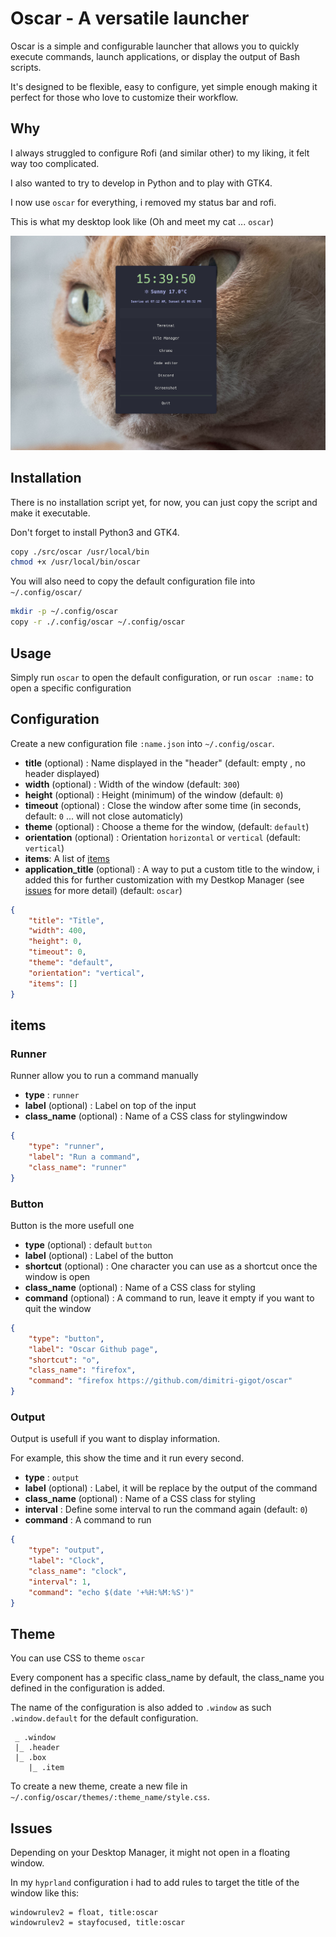 # Oscar - A versatile launcher
Oscar is a simple and configurable launcher that allows you to quickly execute commands, launch applications, or display the output of Bash scripts. 

It's designed to be flexible, easy to configure, yet simple enough making it perfect for those who love to customize their workflow.

## Why
I always struggled to configure Rofi (and similar other) to my liking, it felt way too complicated.

I also wanted to try to develop in Python and to play with GTK4.

I now use `oscar` for everything, i removed my status bar and rofi.

This is what my desktop look like (Oh and meet my cat ... `oscar`)

![image](./images/1.png)


## Installation
There is no installation script yet, for now, you can just copy the script and make it executable.

Don't forget to install Python3 and GTK4.

```bash
copy ./src/oscar /usr/local/bin
chmod +x /usr/local/bin/oscar
```

You will also need to copy the default configuration file into `~/.config/oscar/`

```bash
mkdir -p ~/.config/oscar
copy -r ./.config/oscar ~/.config/oscar
```


## Usage
Simply run `oscar` to open the default configuration, or run `oscar :name:` to open a specific configuration

## Configuration
Create a new configuration file `:name.json` into `~/.config/oscar`.

- **title** (optional) : Name displayed in the "header" (default: empty , no header displayed)
- **width** (optional) : Width of the window (default: `300`)
- **height** (optional) : Height (minimum) of the window (default: `0`)
- **timeout** (optional) : Close the window after some time (in seconds, default: `0` ... will not close automaticly)
- **theme** (optional) : Choose a theme for the window, (default: `default`)
- **orientation** (optional) : Orientation  `horizontal` or `vertical` (default: `vertical`)
- **items**: A list of [items](#items)
- **application_title** (optional) : A way to put a custom title to the window, i added this for further customization with my Destkop Manager (see [issues](#issues) for more detail) (default: `oscar`)

```json
{
    "title": "Title",
    "width": 400,
    "height": 0,
    "timeout": 0,
    "theme": "default",
    "orientation": "vertical",
    "items": []
}
```

## items

### Runner
Runner allow you to run a command manually
- **type** : `runner`
- **label** (optional) : Label on top of the input
- **class_name** (optional) : Name of a CSS class for stylingwindow
```json
{
    "type": "runner",
    "label": "Run a command",
    "class_name": "runner"
}
```

### Button
Button is the more usefull one
- **type** (optional) : default `button`
- **label** (optional) : Label of the button
- **shortcut** (optional) : One character you can use as a shortcut once the window is open
- **class_name** (optional) : Name of a CSS class for styling
- **command** (optional) : A command to run, leave it empty if you want to quit the window
```json
{
    "type": "button",
    "label": "Oscar Github page",
    "shortcut": "o",
    "class_name": "firefox",
    "command": "firefox https://github.com/dimitri-gigot/oscar"
}
```


### Output
Output is usefull if you want to display information.

For example, this show the time and it run every second.

- **type** : `output`
- **label** (optional) : Label, it will be replace by the output of the command
- **class_name** (optional) : Name of a CSS class for styling
- **interval** : Define some interval to run the command again (default: `0`)
- **command** : A command to run

```json
{
    "type": "output",
    "label": "Clock",
    "class_name": "clock",
    "interval": 1,
    "command": "echo $(date '+%H:%M:%S')"
}
```

## Theme
You can use CSS to theme `oscar`

Every component has a specific class_name by default, the class_name you defined in the configuration is added.

The name of the configuration is also added to `.window` as such `.window.default` for the default configuration.

```
 _ .window
 |_ .header
 |_ .box
    |_ .item
```

To create a new theme, create a new file in `~/.config/oscar/themes/:theme_name/style.css`.


## Issues

Depending on your Desktop Manager, it might not open in a floating window.

In my `hyprland` configuration i had to add rules to target the title of the window like this:
```
windowrulev2 = float, title:oscar
windowrulev2 = stayfocused, title:oscar
```
